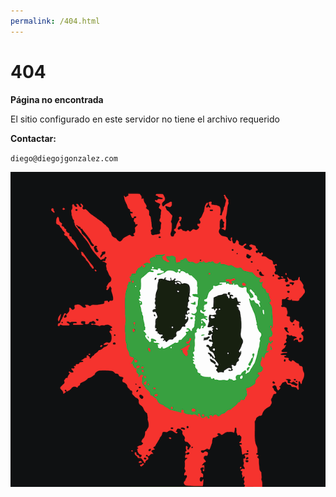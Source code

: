 ```yaml
---
permalink: /404.html
---
```


# 404

**Página no encontrada**

El sitio configurado en este servidor no tiene el archivo requerido


**Contactar:**

`diego@diegojgonzalez.com`

![](palestinadelica.png)


